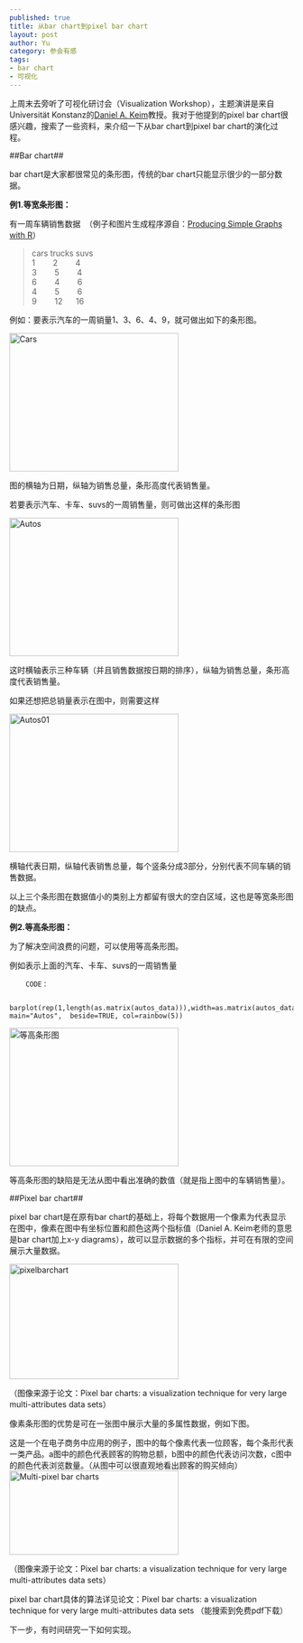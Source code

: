 ```yaml
--- 
published: true
title: 从bar chart到pixel bar chart
layout: post
author: Yu
category: 参会有感
tags:
- bar chart
- 可视化
---
```

上周末去旁听了可视化研讨会（Visualization Workshop），主题演讲是来自Universität Konstanz的[Daniel A. Keim](http://www.inf.uni-konstanz.de/gk/people/member/keim.html "Prof. Dr. Daniel Keim")教授。我对于他提到的pixel bar chart很感兴趣，搜索了一些资料，来介绍一下从bar chart到pixel bar chart的演化过程。

##Bar chart##

bar chart是大家都很常见的条形图，传统的bar chart只能显示很少的一部分数据。

**例1.等宽条形图：**

有一周车辆销售数据  （例子和图片生成程序源自：[Producing Simple Graphs with R](http://www.harding.edu/fmccown/R/#autosdatafile "Producing Simple Graphs with R #Bar Charts#")）

>cars trucks suvs   
1        2        4     
3        5        4     
6        4        6     
4        5        6     
9        12      16     



例如：要表示汽车的一周销量1、3、6、4、9，就可做出如下的条形图。

<a href="http://i.imgur.com/Yb7iu.png"><img title="Cars" src="http://i.imgur.com/Yb7iu.png" width="300" height="245" /></a>

图的横轴为日期，纵轴为销售总量，条形高度代表销售量。

若要表示汽车、卡车、suvs的一周销售量，则可做出这样的条形图

<a href="http://i.imgur.com/lHu0W.png"><img title="Autos" src="http://i.imgur.com/lHu0W.png" width="300" height="245" /></a>

这时横轴表示三种车辆（并且销售数据按日期的排序），纵轴为销售总量，条形高度代表销售量。

如果还想把总销量表示在图中，则需要这样

<a href="http://i.imgur.com/BaVqu.png"><img title="Autos01" src="http://i.imgur.com/BaVqu.png" width="300" height="245" /></a>

横轴代表日期，纵轴代表销售总量，每个竖条分成3部分，分别代表不同车辆的销售数据。

以上三个条形图在数据值小的类别上方都留有很大的空白区域，这也是等宽条形图的缺点。

**例2.等高条形图：**

为了解决空间浪费的问题，可以使用等高条形图。

例如表示上面的汽车、卡车、suvs的一周销售量

        CODE： 

        barplot(rep(1,length(as.matrix(autos_data))),width=as.matrix(autos_data), main="Autos",  beside=TRUE, col=rainbow(5))
        
<a href="http://i.imgur.com/Ut5kC.png"><img title="等高条形图" src="http://i.imgur.com/Ut5kC.png" width="300" height="245" /></a>

等高条形图的缺陷是无法从图中看出准确的数值（就是指上图中的车辆销售量）。

##Pixel bar chart##

pixel bar chart是在原有bar chart的基础上，将每个数据用一个像素为代表显示在图中，像素在图中有坐标位置和颜色这两个指标值（Daniel A. Keim老师的意思是bar chart加上x-y diagrams），故可以显示数据的多个指标，并可在有限的空间展示大量数据。

<a href="http://i.imgur.com/5PZwE.png"><img title="pixelbarchart" src="http://i.imgur.com/5PZwE.png" width="300" height="204" /></a>

（图像来源于论文：Pixel bar charts: a visualization technique for very large multi-attributes data sets）

像素条形图的优势是可在一张图中展示大量的多属性数据，例如下图。

这是一个在电子商务中应用的例子，图中的每个像素代表一位顾客，每个条形代表一类产品。a图中的颜色代表顾客的购物总额，b图中的颜色代表访问次数，c图中的颜色代表浏览数量。（从图中可以很直观地看出顾客的购买倾向）
<a href="http://i.imgur.com/OqnHf.png"><img title="Multi-pixel bar charts" src="http://i.imgur.com/OqnHf.png" width="300" height="149" /></a>

（图像来源于论文：Pixel bar charts: a visualization technique for very large multi-attributes data sets）

pixel bar chart具体的算法详见论文：Pixel bar charts: a visualization technique for very large multi-attributes data sets （能搜索到免费pdf下载）

下一步，有时间研究一下如何实现。
